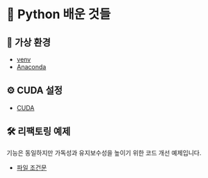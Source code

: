 # 🐍 Python 배운 것들

## 🧪 가상 환경
- [venv](venv.md)
- [Anaconda](Anaconda.md)

## ⚙️ CUDA 설정
- [CUDA](cuda.md)


## 🛠️ 리팩토링 예제
기능은 동일하지만 가독성과 유지보수성을 높이기 위한 코드 개선 예제입니다.

- [파일 조건문](refactoring/create_directory_if_not_exists.md)
